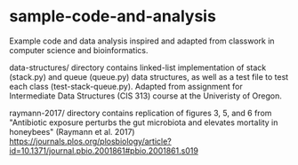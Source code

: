 # sample-code-and-analysis
Example code and data analysis inspired and adapted from classwork in computer science and bioinformatics.

data-structures/ directory contains linked-list implementation of stack (stack.py) and queue (queue.py) data structures, as well as a test file to test each class (test-stack-queue.py). Adapted from assignment for Intermediate Data Structures (CIS 313) course at the Univeristy of Oregon.

raymann-2017/ directory contains replication of figures 3, 5, and 6 from "Antibiotic exposure perturbs the gut microbiota and elevates mortality in honeybees" (Raymann et al. 2017)
https://journals.plos.org/plosbiology/article?id=10.1371/journal.pbio.2001861#pbio.2001861.s019
